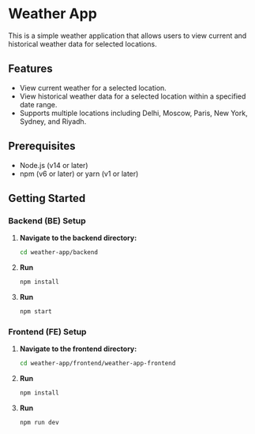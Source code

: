 # Weather App

This is a simple weather application that allows users to view current and historical weather data for selected locations.

## Features

- View current weather for a selected location.
- View historical weather data for a selected location within a specified date range.
- Supports multiple locations including Delhi, Moscow, Paris, New York, Sydney, and Riyadh.

## Prerequisites

- Node.js (v14 or later)
- npm (v6 or later) or yarn (v1 or later)

## Getting Started

### Backend (BE) Setup

1. **Navigate to the backend directory:**
   ```bash
   cd weather-app/backend

2. **Run**
    ```bash
    npm install

3. **Run**   
    ```bash
    npm start

### Frontend (FE) Setup

1. **Navigate to the frontend directory:**
   ```bash
   cd weather-app/frontend/weather-app-frontend

2. **Run**
    ```bash
    npm install

3. **Run**
    ```bash
    npm run dev
